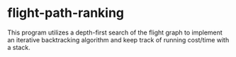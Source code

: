 # flight-path-ranking

This program utilizes a depth-first search of the flight graph to implement an iterative backtracking algorithm and keep track of running cost/time with a stack.
